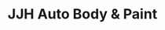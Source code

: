 ---
title: "JJH Auto Body & Paint"
url: /salt-lake-city/jjh-auto-body-und-paint/
shop: Autowerkstatt
---